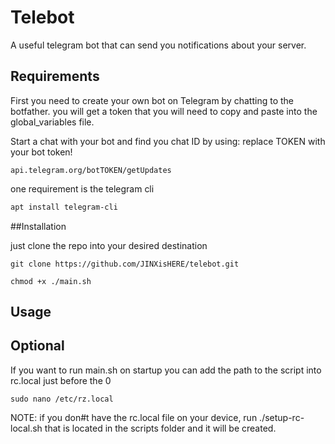 # Telebot

A useful telegram bot that can send you notifications about your server.
## Requirements 

First you need to create your own bot on Telegram by chatting to the botfather.
you will get a token that you will need to copy and paste into the global_variables file.


Start a chat with your bot and find you chat ID by using:
replace TOKEN with your bot token!
```
api.telegram.org/botTOKEN/getUpdates
``` 

one requirement is the telegram cli 

```bash
apt install telegram-cli
```
##Installation

just clone the repo into your desired destination

```
git clone https://github.com/JINXisHERE/telebot.git
```
```
chmod +x ./main.sh
```

## Usage

## Optional

If you want to run main.sh on startup you can add the path to the script into rc.local just before the 0
```
sudo nano /etc/rz.local
```

NOTE: if you don#t have the rc.local file on your device, run ./setup-rc-local.sh that is located in the scripts folder and it will be created.